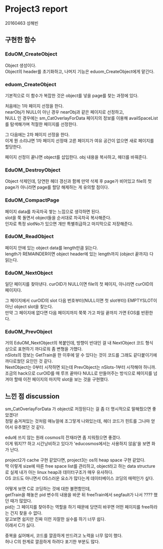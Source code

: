 # Project3 report

20160463 성해빈

## 구현한 함수

### EduOM_CreateObject
Object 생성이다.  
Object의 header를 초기화하고, 나머지 기능은 eduom_CreateObject에게 맡긴다.

### eduom_CreateObject
기본적으로 이 함수가 복잡한 것은 object를 넣을 page를 찾는 과정에 있다.  

처음에는 1차 페이지 선정을 한다.  
nearObj가 NULL이 아닌 경우 nearObj과 같은 페이지로 선정하고,  
NULL 인 경우에는 sm_CatOverlayForData 페이지의 정보를 이용해 availSpaceList를 탐색해가며 적절한 페이지를 선정한다.

그 다음에는 2차 페이지 선정을 한다.  
이게 뭔 소리냐면 1차 페이지 선정때 고른 페이지가 여유 공간이 없으면 새로 페이지를 할당한다.

페이지 선정이 끝나면 object를 삽입한다. obj 내용을 복사하고, 헤더를 바꿔준다.


### EduOM_DestroyObject

Object 삭제인데, 당연한 헤더 갱신과 함께 만약 삭제 후 page가 비어있고 file의 첫 page가 아니라면 page를 할당 해제하는 게 유의할 점이다.

### EduOM_CompactPage

페이지 data를 차곡차곡 쌓는 느낌으로 생각하면 된다.  
slot을 쭉 돌면서 object들을 순서대로 차곡차곡 복사해준다.  
인자로 특정 slotNo가 있으면 걔만 특별취급하고 마지막으로 저장해준다.  

### EduOM_ReadObject

페이지 안에 있는 object data를 length만큼 읽는다.  
length가 REMAINDER이면 object header에 있는 length까지 (object 끝까지) 다 읽는다.

### EduOM_NextObject

일단 페이지를 찾아낸다. curOID가 NULL이면 file의 첫 페이지, 아니라면 curOID의 페이지다.  

그 페이지에서 curOID의 slot 다음 번호부터(NULL이면 첫 slot부터) EMPTYSLOT이 아닌 object slot을 찾는다.  
만약 그 페이지에 없다면 다음 페이지까지 쭉쭉 가고 파일 끝까지 가면 EOS를 반환한다.

### EduOM_PrevObject

거의 EduOM_NextObject의 복붙인데, 방향이 반대인 걸 내 NextObject 코드 형식 상으로 표현하기 까다로워 좀 변형을 가했다.  
nSlots의 정보는 GetTrain을 한 이후에 알 수 있다는 것이 코드를 그래도 같다붙이기에 까다로웠던 요인인 것 같다.  
NextObject는 0부터 시작하면 되는데 PrevObject는 nSlots-1부터 시작해야 하니까.  
조금의 hack으로 curOID를 매 루프 끝마다 NULL로 만들어주는 방식으로 페이지를 넘겨야 할때 이전 페이지의 마지막 slot을 보는 것을 구현했다.  


## 느낀 점 discussion

sm_CatOverlayForData 가 object로 저장된다는 걸 좀 더 명시적으로 말해줬으면 좋았겠다!  
정말 숨겨져있는 것처럼 매뉴얼에 조그맣게 나와있는데, 헤더 코드가 힌트를 그나마 얻어서 유추했던 것 같다.  

edu에 쓰지 않는 원래 cosmos의 잔재라면 좀 지워줬으면 좋겠다.  
이게 뭐지?? 하고 시간낭비하고 있다가 'educosmos에서는 사용하지 않음'을 보면 화가 난다.

project2가 cache 구현 같았다면, project3는 os의 heap space 구현 같았다.  
딱 이렇게 size에 따른 free space list를 관리하고, object라고 하는 data structure로 실제 내가 아는 linux heap과 데이터구조가 매우 유사하다.  
OS 코드도 아니면서 OS스러운 요소가 많다는게 데이터베이스 코딩의 매력인가 싶다.

어떻게 보면 C로 코딩하는 것에 대한 불편함인데,  
getTrain을 해놓은 pid 변수의 내용을 바꾼 뒤 freeTrain에서 segfault가 나서 ???? 했던 때가 많았다.  
pid는 그 페이지를 찾아주는 역할을 하기 때문에 당연히 바꾸면 어떤 페이지를 free하라는 건지 찾을 수 없다.  
알고보면 쉽지만 진짜 이런 자잘한 실수를 하기 너무 쉽다.  
이래서 C가 싫다.

중복을 싫어해서, 코드를 깔끔하게 만드려고 노력을 너무 많이 했다.  
허나 C의 한계로 깔끔하게 하려다 포기한 부분도 많다.  
